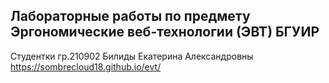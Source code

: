 Лабораторные работы по предмету Эргономические веб-технологии (ЭВТ) БГУИР
---
Студентки гр.210902 Билиды Екатерина Александровны
https://sombrecloud18.github.io/evt/
